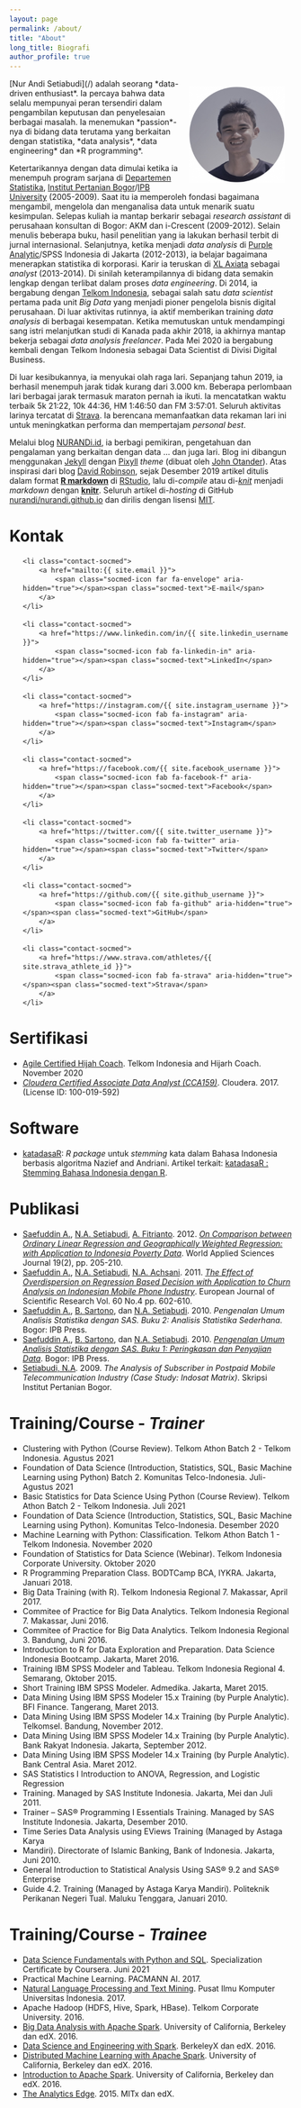 ```yaml
---
layout: page
permalink: /about/
title: "About"
long_title: Biografi
author_profile: true
---
```


<img src="/img/avatar.png" style="width:170px;height:170px; float:right; margin:1em;">
[Nur Andi Setiabudi](/) adalah seorang *data-driven enthusiast*. Ia percaya bahwa data selalu mempunyai peran tersendiri dalam pengambilan keputusan dan penyelesaian berbagai masalah. Ia menemukan *passion*-nya di bidang data terutama yang berkaitan dengan statistika, *data analysis*, *data engineering* dan *R programming*.

Ketertarikannya dengan data dimulai ketika ia menempuh program sarjana di [Departemen Statistika](https://www.stat.ipb.ac.id/en/), [Institut Pertanian Bogor](https://ipb.ac.id/)/[IPB University](https://ipb.ac.id/page/glance/rebranding/) (2005-2009). Saat itu ia memperoleh fondasi bagaimana mengambil, mengelola dan menganalisa data untuk menarik suatu kesimpulan. Selepas kuliah ia mantap berkarir sebagai *research assistant* di perusahaan konsultan di Bogor: AKM dan i-Crescent (2009-2012). Selain menulis beberapa buku, hasil penelitian yang ia lakukan berhasil terbit di jurnal internasional. Selanjutnya, ketika menjadi *data analysis* di [Purple Analytic](http://www.purpleanalytics.com/)/SPSS Indonesia di Jakarta (2012-2013), ia belajar bagaimana menerapkan statistika di korporasi. Karir ia teruskan di [XL Axiata](https://www.xl.co.id/id) sebagai *analyst* (2013-2014). Di sinilah keterampilannya di bidang data semakin lengkap dengan terlibat dalam proses *data engineering*. Di 2014, ia bergabung dengan [Telkom Indonesia](https://www.telkom.co.id/), sebagai salah satu *data scientist* pertama pada unit *Big Data* yang menjadi pioner pengelola bisnis digital perusahaan. Di luar aktivitas rutinnya, ia aktif memberikan training *data analysis* di berbagai kesempatan. Ketika memutuskan untuk mendampingi sang istri melanjutkan studi di Kanada pada akhir 2018, ia akhirnya mantap bekerja sebagai *data analysis freelancer*. Pada Mei 2020 ia bergabung kembali dengan Telkom Indonesia sebagai Data Scientist di Divisi Digital Business. 

Di luar kesibukannya, ia menyukai olah raga lari. Sepanjang tahun 2019, ia berhasil menempuh jarak tidak kurang dari 3.000 km. Beberapa perlombaan lari berbagai jarak termasuk maraton pernah ia ikuti. Ia mencatatkan waktu terbaik 5k 21:22, 10k 44:36, HM 1:46:50 dan FM 3:57:01. Seluruh aktivitas larinya tercatat di [Strava](https://www.strava.com/athletes/nurandi). Ia berencana memanfaatkan data rekaman lari ini untuk meningkatkan performa dan mempertajam *personal best*.

Melalui blog [NURANDi.id](/), ia berbagi pemikiran, pengetahuan dan pengalaman yang berkaitan dengan data ... dan juga lari. Blog ini dibangun menggunakan [Jekyll](https://jekyllrb.com/) dengan [Pixyll](https://github.com/johnotander/pixyll) *theme* (dibuat oleh [John Otander](http://johnotander.com)). Atas inspirasi dari blog [David Robinson](http://varianceexplained.org/), sejak Desember 2019 artikel ditulis dalam format [**R markdown**](http://rmarkdown.rstudio.com/) di [RStudio](https://rstudio.com/), lalu di-*compile* atau di-[*knit*](https://github.com/dgrtwo/dgrtwo.github.com/blob/master/_scripts/knitpages.R) menjadi *markdown* dengan [**knitr**](http://yihui.name/knitr/). Seluruh artikel di-*hosting* di GitHub [nurandi/nurandi.github.io](https://github.com/nurandi/nurandi.github.io) dan dirilis dengan lisensi [MIT](https://choosealicense.com/licenses/mit/).

<h1 class="h2">Kontak</h1>

<ul class="contact-list">

	<li class="contact-socmed">
		<a href="mailto:{{ site.email }}">
			<span class="socmed-icon far fa-envelope" aria-hidden="true"></span><span class="socmed-text">E-mail</span>
		</a>
	</li>

	<li class="contact-socmed">
		<a href="https://www.linkedin.com/in/{{ site.linkedin_username }}">
			<span class="socmed-icon fab fa-linkedin-in" aria-hidden="true"></span><span class="socmed-text">LinkedIn</span> 
		</a>
	</li>

	<li class="contact-socmed">
		<a href="https://instagram.com/{{ site.instagram_username }}">
			<span class="socmed-icon fab fa-instagram" aria-hidden="true"></span><span class="socmed-text">Instagram</span>
		</a>  
	</li>

	<li class="contact-socmed">
		<a href="https://facebook.com/{{ site.facebook_username }}">
			<span class="socmed-icon fab fa-facebook-f" aria-hidden="true"></span><span class="socmed-text">Facebook</span>
		</a>  
	</li>

	<li class="contact-socmed">
		<a href="https://twitter.com/{{ site.twitter_username }}">
			<span class="socmed-icon fab fa-twitter" aria-hidden="true"></span><span class="socmed-text">Twitter</span>
		</a>  
	</li>
	
	<li class="contact-socmed">
		<a href="https://github.com/{{ site.github_username }}">
			<span class="socmed-icon fab fa-github" aria-hidden="true"></span><span class="socmed-text">GitHub</span>
		</a>  
	</li>

	<li class="contact-socmed">
		<a href="https://www.strava.com/athletes/{{ site.strava_athlete_id }}">
			<span class="socmed-icon fab fa-strava" aria-hidden="true"></span><span class="socmed-text">Strava</span>
		</a>
	</li>

</ul>     

<h1 class="h2">Sertifikasi</h1>

* [Agile Certified Hijah Coach](https://drive.google.com/file/d/11LmOo9phf3uFIQ5bP4mvPo3AGbPZtgb4/view?usp=sharing). Telkom Indonesia and Hijarh Coach. November 2020 
* [*Cloudera Certified Associate Data Analyst (CCA159)*](https://drive.google.com/file/d/0B3vbdHo0ASVnUUV6OC1LRFRvYnJtRDRLZFAyLVpaWmgwTkU4/view?usp=sharing). Cloudera. 2017. (License ID: 100-019-592)

<h1 class="h2">Software</h1>

* [katadasaR](https://github.com/nurandi/katadasaR): *R package* untuk *stemming* kata dalam Bahasa Indonesia berbasis algoritma Nazief and Andriani. Artikel terkait: [katadasaR : Stemming Bahasa Indonesia dengan R](https://www.nurandi.id/blog/katadasar-stemming-bahasa-indonesia-dengan-r/).

<h1 class="h2">Publikasi</h1>

* [Saefuddin A.](https://www.scopus.com/authid/detail.uri?authorId=34875749000), [N.A. Setiabudi](https://www.scopus.com/authid/detail.uri?authorId=46461750800), [A. Fitrianto](https://www.scopus.com/authid/detail.uri?origin=AuthorProfile&authorId=36179598200&zone=). 2012. [*On Comparison between Ordinary Linear Regression and Geographically Weighted Regression: with Application to Indonesia Poverty Data*](https://www.scopus.com/record/display.uri?eid=2-s2.0-84866774057&origin=resultslist&sort=plf-f&src=s&sid=0d5d27c3fbf31b13e90390b948a0ffef&sot=autdocs&sdt=autdocs&sl=18&s=AU-ID%2846461750800%29&relpos=0&citeCnt=15&searchTerm=). World Applied Sciences Journal 19(2), pp. 205-210.
* [Saefuddin A.](https://www.scopus.com/authid/detail.uri?authorId=34875749000), [N.A. Setiabudi](https://www.scopus.com/authid/detail.uri?authorId=46461750800), [N.A. Achsani](https://www.scopus.com/authid/detail.uri?authorId=35621383400). 2011. [*The Effect of Overdispersion on Regression Based Decision with Application to Churn Analysis on Indonesian Mobile Phone Industry*](https://www.scopus.com/record/display.uri?eid=2-s2.0-80053274069&origin=resultslist&sort=plf-f&src=s&sid=28254ded6337187ee4b6c1b7cdbd3fbc&sot=autdocs&sdt=autdocs&sl=18&s=AU-ID%2846461750800%29&relpos=1&citeCnt=1&searchTerm=). European Journal of Scientific Research Vol. 60 No.4 pp. 602-610.
* [Saefuddin A.](https://www.scopus.com/authid/detail.uri?authorId=34875749000), [B. Sartono](https://www.scopus.com/authid/detail.uri?authorId=54382487700), dan [N.A. Setiabudi](https://www.scopus.com/authid/detail.uri?authorId=46461750800). 2010. *Pengenalan Umum Analisis Statistika dengan SAS. Buku 2: Analisis Statistika Sederhana*. Bogor: IPB Press.
* [Saefuddin A.](https://www.scopus.com/authid/detail.uri?authorId=34875749000), [B. Sartono](https://www.scopus.com/authid/detail.uri?authorId=54382487700), dan [N.A. Setiabudi](https://www.scopus.com/authid/detail.uri?authorId=46461750800). 2010. [*Pengenalan Umum Analisis Statistika dengan SAS. Buku 1: Peringkasan dan Penyajian Data*](https://repository.ipb.ac.id/handle/123456789/42692). Bogor: IPB Press.
* [Setiabudi, N.A](https://www.scopus.com/authid/detail.uri?authorId=46461750800). 2009. *The Analysis of Subscriber in Postpaid Mobile Telecommunication Industry (Case Study: Indosat Matrix)*. Skripsi Institut Pertanian Bogor. 

<h1 class="h2">Training/Course - <i>Trainer</i></h1>

* Clustering with Python (Course Review). Telkom Athon Batch 2 - Telkom Indonesia. Agustus 2021
* Foundation of Data Science (Introduction, Statistics, SQL, Basic Machine Learning using Python) Batch 2. Komunitas Telco-Indonesia. Juli-Agustus 2021
* Basic Statistics for Data Science Using Python (Course Review). Telkom Athon Batch 2 - Telkom Indonesia. Juli 2021
* Foundation of Data Science (Introduction, Statistics, SQL, Basic Machine Learning using Python). Komunitas Telco-Indonesia. Desember 2020
* Machine Learning with Python: Classification. Telkom Athon Batch 1 - Telkom Indonesia. November 2020
* Foundation of Statistics for Data Science (Webinar). Telkom Indonesia Corporate University. Oktober 2020
* R Programming Preparation Class. BODTCamp BCA, IYKRA. Jakarta, Januari 2018.
* Big Data Training (with R). Telkom Indonesia Regional 7. Makassar, April 2017.
* Commitee of Practice for Big Data Analytics. Telkom Indonesia Regional 7. Makassar, Juni 2016.
* Commitee of Practice for Big Data Analytics. Telkom Indonesia Regional 3. Bandung, Juni 2016.
* Introduction to R for Data Exploration and Preparation. Data Science Indonesia Bootcamp. Jakarta, Maret 2016.
* Training IBM SPSS Modeler and Tableau. Telkom Indonesia Regional 4. Semarang, Oktober 2015.
* Short Training IBM SPSS Modeler. Admedika. Jakarta, Maret 2015.
* Data Mining Using IBM SPSS Modeler 15.x Training (by Purple Analytic). BFI Finance. Tangerang, Maret 2013.
* Data Mining Using IBM SPSS Modeler 14.x Training (by Purple Analytic). Telkomsel. Bandung, November 2012.
* Data Mining Using IBM SPSS Modeler 14.x Training (by Purple Analytic). Bank Rakyat Indonesia. Jakarta, September 2012. 
* Data Mining Using IBM SPSS Modeler 14.x Training (by Purple Analytic). Bank Central Asia. Maret 2012.
* SAS Statistics I Introduction to ANOVA, Regression, and Logistic Regression
* Training. Managed by SAS Institute Indonesia. Jakarta, Mei dan Juli 2011.
* Trainer – SAS® Programming I Essentials Training. Managed by SAS Institute Indonesia. Jakarta, Desember 2010.
* Time Series Data Analysis using EViews Training (Managed by Astaga Karya
* Mandiri). Directorate of Islamic Banking, Bank of Indonesia. Jakarta, Juni 2010.
* General Introduction to Statistical Analysis Using SAS® 9.2 and SAS® Enterprise
* Guide 4.2. Training (Managed by Astaga Karya Mandiri). Politeknik Perikanan Negeri Tual. Maluku Tenggara, Januari 2010.

<h1 class="h2">Training/Course - <i>Trainee</i></h1>

* [Data Science Fundamentals with Python and SQL](https://www.coursera.org/account/accomplishments/specialization/NDHSLYQB4C2K). Specialization Certificate by Coursera. Juni 2021
* Practical Machine Learning. PACMANN AI. 2017.
* [Natural Language Processing and Text Mining](https://pusilkom.ui.ac.id/?events=natural-language-processing-and-text-mining). Pusat Ilmu Komputer Universitas Indonesia. 2017.
* Apache Hadoop (HDFS, Hive, Spark, HBase). Telkom Corporate University. 2016.
* [Big Data Analysis with Apache Spark](https://courses.edx.org/certificates/6f049170aaf24a578b6d8a4315bc3183). University of California, Berkeley dan edX. 2016.
* [Data Science and Engineering with Spark](https://credentials.edx.org/credentials/a9bc305d3ed943f6be916c626b648660/). BerkeleyX dan edX. 2016.
* [Distributed Machine Learning with Apache Spark](https://courses.edx.org/certificates/cedd1dcbed8e4c7aa89231203b85505f). University of California, Berkeley dan edX. 2016.
* [Introduction to Apache Spark](https://courses.edx.org/certificates/12fedaff732543e2be7ea8a128f237d3). University of California, Berkeley dan edX. 2016.
* [The Analytics Edge](https://s3.amazonaws.com/verify.edx.org/downloads/a99489b51b684048bb1118f04b98ee8b/Certificate.pdf). 2015. MITx dan edX.

